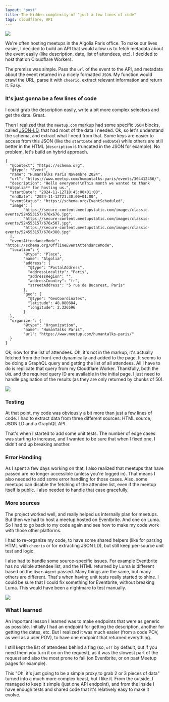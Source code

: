 ```yaml
---
layout: "post"
title: The hidden complexity of "just a few lines of code"
tags: cloudflare, API
---
```


![](/img/files/2025-01-15-hidden-complexity-just-a-few-lines-of-code/header.png)

We're often hosting meetups in the Algolia Paris office. To make our lives easier, I decided to build an API that would allow us to fetch metadata about the event easily (like description, date, list of attendees, etc). I decided to host that on Cloudflare Workers.

The premise was simple. Pass the `url` of the event to the API, and metadata about the event returned in a nicely formatted `JSON`. My function would crawl the URL, parse it with `cheerio`, extract relevant information and return it. Easy.

### It's just gonna be a few lines of code

I could grab the description easily, write a bit more complex selectors and get the date. Great.

Then I realized that the `meetup.com` markup had some specific `JSON` blocks, called [JSON-LD](https://json-ld.org/), that had most of the data I needed. Ok, so let's understand the schema, and extract what I need from that. Some keys are easier to access from this JSON (like the `startDate` and `endDate`) while others are still better in the HTML (`description` is truncated in the JSON for example). No problem, let's build an hybrid approach.

```
{
  "@context": "https://schema.org",
  "@type": "Event",
  "name": "HumanTalks Paris Novembre 2024",
  "url": "https://www.meetup.com/humantalks-paris/events/304412456/",
  "description": "Hello everyone!\nThis month we wanted to thank **Algolia** for hosting us.",
  "startDate": "2024-11-12T18:45:00+01:00",
  "endDate": "2024-11-12T21:30:00+01:00",
  "eventStatus": "https://schema.org/EventScheduled",
  "image": [
        "https://secure-content.meetupstatic.com/images/classic-events/524553157/676x676.jpg",
        "https://secure-content.meetupstatic.com/images/classic-events/524553157/676x507.jpg",
        "https://secure-content.meetupstatic.com/images/classic-events/524553157/676x380.jpg"
  ],
  "eventAttendanceMode": "https://schema.org/OfflineEventAttendanceMode",
  "location": {
        "@type": "Place",
        "name": "Algolia",
        "address": {
          "@type": "PostalAddress",
          "addressLocality": "Paris",
          "addressRegion": "",
          "addressCountry": "fr",
          "streetAddress": "5 rue de Bucarest, Paris"
        },
        "geo": {
          "@type": "GeoCoordinates",
          "latitude": 48.880684,
          "longitude": 2.326596
        }
  },
  "organizer": {
        "@type": "Organization",
        "name": "HumanTalks Paris",
        "url": "https://www.meetup.com/humantalks-paris/"
  }
}
```

Ok, now for the list of attendees. Oh, it's not in the markup, it's actually fetched from the front-end dynamically and added to the page. It seems to be doing a GraphQL query and getting the list of all attendees. All I have to do is replicate that query from my Cloudflare Worker. Thankfully, both the `URL` and the required query ID are available in the initial page. I just need to handle pagination of the results (as they are only returned by chunks of 50).

![](/img/files/2025-01-15-hidden-complexity-just-a-few-lines-of-code/01-79418f28d6.png)

### Testing

At that point, my code was obviously a bit more than just a few lines of code. I had to extract data from three different sources: HTML source, JSON LD and a GraphQL API.

That's when I started to add some unit tests. The number of edge cases was starting to increase, and I wanted to be sure that when I fixed one, I didn't end up breaking another.

### Error Handling

As I spent a few days working on that, I also realized that meetups that have passed are no longer accessible (unless you're logged in). That means I also needed to add some error handling for those cases. Also, some meetups can disable the fetching of the attendee list, even if the meetup itself is public. I also needed to handle that case gracefully.

### More sources

The project worked well, and really helped us internally plan for meetups. But then we had to host a meetup hosted on Eventbrite. And one on Luma. So I had to go back to my code again and see how to make my code work with those other platforms.

I had to re-organize my code, to have some shared helpers (like for parsing HTML with `cheerio` or for extracting JSON LD), but still keep per-source unit test and logic. 

I also had to handle some source-specific issues. For example Eventbrite has no visible attendee list, and the HTML returned by Luma is different based on the `User-Agent` passed. Many things are the same, but many others are different. That's when having unit tests really started to shine. I could be sure that I could fix something for Eventbrite, without breaking Luma. This would have been a nightmare to test manually.

![](/img/files/2025-01-15-hidden-complexity-just-a-few-lines-of-code/02-844fa93d4a.png)

### What I learned

An important lesson I learned was to make endpoints that were as generic as possible. Initially I had an endpoint for getting the description, another for getting the dates, etc. But I realized it was much easier (from a code POV, as well as a user POV), to have one endpoint that returned everything.

I still kept the list of attendees behind a flag (so, `off` by default, but if you need them you turn it on on the request), as it was the slowest part of the request and also the most prone to fail (on Eventbrite, or on past Meetup pages for example).

This "Oh, it's just going to be a simple proxy to grab 2 or 3 pieces of data" turned into a much more complex beast, but I like it. From the outside, I managed to keep it simple (just one API endpoint), and from the inside I have enough tests and shared code that it's relatively easy to make it evolve.
